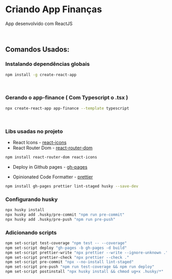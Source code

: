 # Criando App Finanças

App desenvolvido com ReactJS

<br>

## Comandos Usados:

### Instalando dependências globais

```sh
npm install -g create-react-app
```

<br>

### Gerando o app-finance ( Com Typescript o .tsx )

```sh
npx create-react-app app-finance --template typescript
```

<br>

### Libs usadas no projeto

- React Icons - [react-icons](https://github.com/react-icons/react-icons) <br>
- React Router Dom - [react-router-dom](https://reactrouter.com/) <br>

```sh
npm install react-router-dom react-icons
```

- Deploy in Github pages - [gh-pages](https://www.npmjs.com/package/gh-pages) <br>

- Opinionated Code Formatter - [prettier](http://github.com/prettier/prettier) <br>

```sh
npm install gh-pages prettier lint-staged husky --save-dev
```

### Configurando husky

```sh
npx husky install
npx husky add .husky/pre-commit "npm run pre-commit"
npx husky add .husky/pre-push "npm run pre-push"
```

### Adicionando scripts

```sh
npm set-script test-coverage "npm test -- --coverage"
npm set-script deploy "gh-pages -b gh-pages -d build"
npm set-script prettier-write "npx prettier --write --ignore-unknown ."
npm set-script prettier-check "npx prettier --check ."
npm set-script pre-commit "npx --no-install lint-staged"
npm set-script pre-push "npm run test-coverage && npm run deploy"
npm set-script postinstall "npx husky install && chmod ug+x .husky/*"
```

<br>
